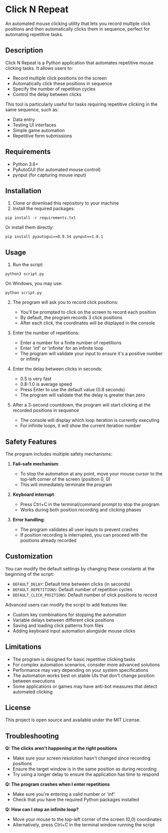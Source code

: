 # Click N Repeat

An automated mouse clicking utility that lets you record multiple click positions and then automatically clicks them in sequence, perfect for automating repetitive tasks.

## Description

Click N Repeat is a Python application that automates repetitive mouse clicking tasks. It allows users to:
- Record multiple click positions on the screen
- Automatically click these positions in sequence
- Specify the number of repetition cycles
- Control the delay between clicks

This tool is particularly useful for tasks requiring repetitive clicking in the same sequence, such as:
- Data entry
- Testing UI interfaces
- Simple game automation
- Repetitive form submissions

## Requirements

- Python 3.6+
- PyAutoGUI (for automated mouse control)
- pynput (for capturing mouse input)

## Installation

1. Clone or download this repository to your machine
2. Install the required packages:

```
pip install -r requirements.txt
```

Or install them directly:

```
pip install pyautogui==0.9.54 pynput==1.8.1
```

## Usage

1. Run the script:

```
python3 script.py
```

On Windows, you may use:
```
python script.py
```

2. The program will ask you to record click positions:
   - You'll be prompted to click on the screen to record each position
   - By default, the program records 3 click positions
   - After each click, the coordinates will be displayed in the console

3. Enter the number of repetitions:
   - Enter a number for a finite number of repetitions
   - Enter 'inf' or 'infinite' for an infinite loop
   - The program will validate your input to ensure it's a positive number or infinity

4. Enter the delay between clicks in seconds:
   - 0.5 is very fast
   - 0.8-1.0 is average speed
   - Press Enter to use the default value (0.8 seconds)
   - The program will validate that the delay is greater than zero

5. After a 3-second countdown, the program will start clicking at the recorded positions in sequence
   - The console will display which loop iteration is currently executing
   - For infinite loops, it will show the current iteration number

## Safety Features

The program includes multiple safety mechanisms:

1. **Fail-safe mechanism**:
   - To stop the automation at any point, move your mouse cursor to the top-left corner of the screen (position 0, 0)
   - This will immediately terminate the program

2. **Keyboard interrupt**:
   - Press Ctrl+C in the terminal/command prompt to stop the program
   - Works during both position recording and clicking phases

3. **Error handling**:
   - The program validates all user inputs to prevent crashes
   - If position recording is interrupted, you can proceed with the positions already recorded

## Customization

You can modify the default settings by changing these constants at the beginning of the script:
- `DEFAULT_DELAY`: Default time between clicks (in seconds)
- `DEFAULT_REPETITIONS`: Default number of repetition cycles
- `DEFAULT_CLICK_POSITIONS`: Default number of click positions to record

Advanced users can modify the script to add features like:
- Custom key combinations for stopping the automation
- Variable delays between different click positions
- Saving and loading click patterns from files
- Adding keyboard input automation alongside mouse clicks

## Limitations

- The program is designed for basic repetitive clicking tasks
- For complex automation scenarios, consider more advanced solutions
- Performance may vary depending on your system specifications
- The automation works best on stable UIs that don't change position between executions
- Some applications or games may have anti-bot measures that detect automated clicking

## License

This project is open source and available under the MIT License.

## Troubleshooting

**Q: The clicks aren't happening at the right positions**
- Make sure your screen resolution hasn't changed since recording positions
- Ensure the target window is in the same position as during recording
- Try using a longer delay to ensure the application has time to respond

**Q: The program crashes when I enter repetitions**
- Make sure you're entering a valid number or 'inf'
- Check that you have the required Python packages installed

**Q: How can I stop an infinite loop?**
- Move your mouse to the top-left corner of the screen (0,0) coordinates
- Alternatively, press Ctrl+C in the terminal window running the script

